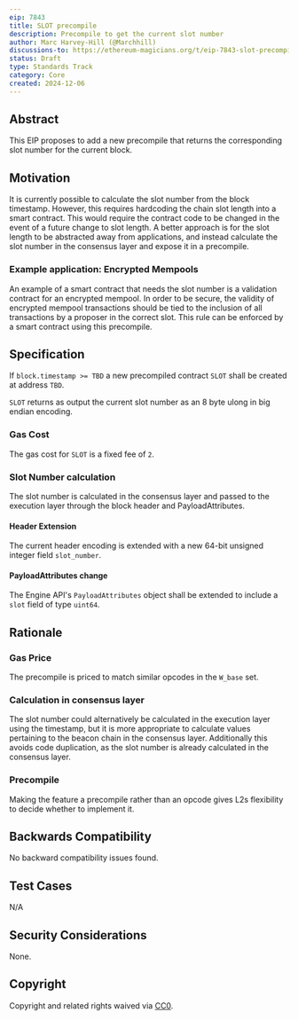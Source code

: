 ```yaml
---
eip: 7843
title: SLOT precompile
description: Precompile to get the current slot number
author: Marc Harvey-Hill (@Marchhill)
discussions-to: https://ethereum-magicians.org/t/eip-7843-slot-precompile/22234
status: Draft
type: Standards Track
category: Core
created: 2024-12-06
---
```


## Abstract

This EIP proposes to add a new precompile that returns the corresponding slot number for the current block.

## Motivation

It is currently possible to calculate the slot number from the block timestamp. However, this requires hardcoding the chain slot length into a smart contract. This would require the contract code to be changed in the event of a future change to slot length. A better approach is for the slot length to be abstracted away from applications, and instead calculate the slot number in the consensus layer and expose it in a precompile.

### Example application: Encrypted Mempools

An example of a smart contract that needs the slot number is a validation contract for an encrypted mempool. In order to be secure, the validity of encrypted mempool transactions should be tied to the inclusion of all transactions by a proposer in the correct slot. This rule can be enforced by a smart contract using this precompile.

## Specification

If `block.timestamp >= TBD` a new precompiled contract `SLOT` shall be created at address `TBD`.

`SLOT` returns as output the current slot number as an 8 byte ulong in big endian encoding.

### Gas Cost

The gas cost for `SLOT` is a fixed fee of `2`.

### Slot Number calculation

The slot number is calculated in the consensus layer and passed to the execution layer through the block header and PayloadAttributes.

#### Header Extension

The current header encoding is extended with a new 64-bit unsigned integer field `slot_number`.

#### PayloadAttributes change

The Engine API's `PayloadAttributes` object shall be extended to include a `slot` field of type `uint64`.

## Rationale

### Gas Price

The precompile is priced to match similar opcodes in the `W_base` set.

### Calculation in consensus layer

The slot number could alternatively be calculated in the execution layer using the timestamp, but it is more appropriate to calculate values pertaining to the beacon chain in the consensus layer. Additionally this avoids code duplication, as the slot number is already calculated in the consensus layer.

### Precompile

Making the feature a precompile rather than an opcode gives L2s flexibility to decide whether to implement it.

## Backwards Compatibility

No backward compatibility issues found.

## Test Cases

N/A

## Security Considerations

None.

## Copyright

Copyright and related rights waived via [CC0](../LICENSE.md).
